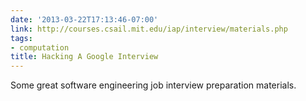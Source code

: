 ```yaml
---
date: '2013-03-22T17:13:46-07:00'
link: http://courses.csail.mit.edu/iap/interview/materials.php
tags:
- computation
title: Hacking A Google Interview
---
```


Some great software engineering job interview preparation materials.
